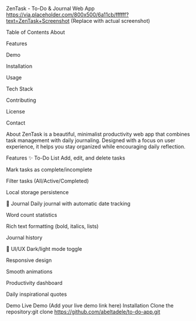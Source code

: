 ZenTask - To-Do & Journal Web App
https://via.placeholder.com/800x500/6a11cb/ffffff?text=ZenTask+Screenshot (Replace with actual screenshot)

Table of Contents
About

Features

Demo

Installation

Usage

Tech Stack

Contributing

License

Contact

About
ZenTask is a beautiful, minimalist productivity web app that combines task management with daily journaling. Designed with a focus on user experience, it helps you stay organized while encouraging daily reflection.

Features
✨ To-Do List
Add, edit, and delete tasks

Mark tasks as complete/incomplete

Filter tasks (All/Active/Completed)

Local storage persistence

📔 Journal
Daily journal with automatic date tracking

Word count statistics

Rich text formatting (bold, italics, lists)

Journal history

🎨 UI/UX
Dark/light mode toggle

Responsive design

Smooth animations

Productivity dashboard

Daily inspirational quotes

Demo
Live Demo (Add your live demo link here)
Installation
Clone the repository:git clone https://github.com/abeltadele/to-do-app.git

